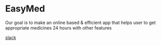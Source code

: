 # EasyMed
Our goal is to make an online based &amp; efficient app that helps user to get appropriate medicines 24 hours with other features 

[slack](https://app.slack.com/client/TL1HS8UUQ/CLD1NUS0Z "slack")
